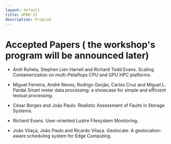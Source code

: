 ```yaml
---
layout: default
title: HPBD'21
description: Program
---
```


# Accepted Papers ( the workshop's program will be announced later)


* Amit Ruhela, Stephen Lien Harrell and Richard Todd Evans. Scaling Containerization on multi-Petaflops CPU and GPU HPC platforms.

* Miguel Ferreira, André Neves, Rodrigo Gorjão, Carlos Cruz and Miguel L. Pardal	Smart meter data processing: a showcase for simple and efficient textual processing.

* César Borges and João Paulo.	Realistic Assessment of Faults in Storage Systems.

* Richard Evans. User-oriented Lustre Filesystem Monitoring.

* João Vilaça, João Paulo and Ricardo Vilaça. Geolocate: A geolocation-aware scheduling system for Edge Computing.


